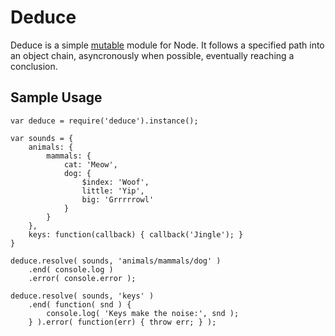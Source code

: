 # Deduce

Deduce is a simple [mutable](http://github.com/NateFerrero/mutable) module for Node. It follows a specified path into an object chain, asyncronously when possible, eventually reaching a conclusion.

## Sample Usage

    var deduce = require('deduce').instance();
    
    var sounds = {
        animals: {
            mammals: {
                cat: 'Meow',
                dog: {
                    $index: 'Woof',
                    little: 'Yip',
                    big: 'Grrrrrowl'
                }
            }
        },
        keys: function(callback) { callback('Jingle'); }
    }

    deduce.resolve( sounds, 'animals/mammals/dog' )
        .end( console.log )
        .error( console.error );

    deduce.resolve( sounds, 'keys' )
        .end( function( snd ) {
            console.log( 'Keys make the noise:', snd ); 
        } ).error( function(err) { throw err; } );
